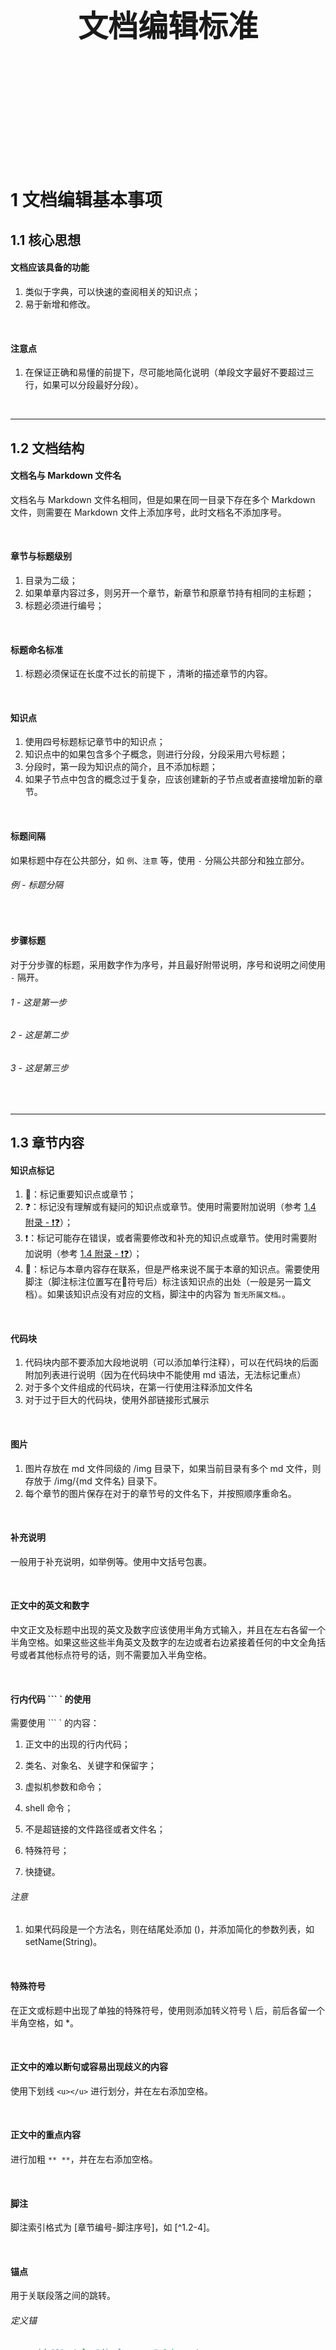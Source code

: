<div STYLE="page-break-after: always;">
	<br>
    <br>
    <br>
    <br>
    <br>
    <br>
    <br>
    <br>
    <br>
    <br>
	<center><h3><font size="20px">
        文档编辑标准
    </font></h3></center>
	<br>
    <br>
    <br>
    <br>
    <br>
    <br>
    <br>
    <br>
    <br>
    <br>
</div>

# 1		文档编辑基本事项

## 1.1	核心思想

#### 文档应该具备的功能

1. 类似于字典，可以快速的查阅相关的知识点；
2. 易于新增和修改。

<br>

#### 注意点

1. 在保证正确和易懂的前提下，尽可能地简化说明（单段文字最好不要超过三行，如果可以分段最好分段）。

<br>

---

<div STYLE="page-break-after: always;"></div>

## 1.2	文档结构

#### 文档名与 Markdown 文件名

文档名与 Markdown 文件名相同，但是如果在同一目录下存在多个 Markdown 文件，则需要在 Markdown 文件上添加序号，此时文档名不添加序号。

<br>

#### 章节与标题级别

1. 目录为二级；
2. 如果单章内容过多，则另开一个章节，新章节和原章节持有相同的主标题；
3. 标题必须进行编号；

<br>

#### 标题命名标准

1. 标题必须保证在长度不过长的前提下 ，清晰的描述章节的内容。

<br>

#### 知识点

1. 使用四号标题标记章节中的知识点；
2. 知识点中的如果包含多个子概念，则进行分段，分段采用六号标题；
3. 分段时，第一段为知识点的简介，且不添加标题；
4. 如果子节点中包含的概念过于复杂，应该创建新的子节点或者直接增加新的章节。

<br>

#### 标题间隔

如果标题中存在公共部分，如 `例`、`注意` 等，使用 `-` 分隔公共部分和独立部分。

###### 例 - 标题分隔

<br>

#### 步骤标题

对于分步骤的标题，采用数字作为序号，并且最好附带说明，序号和说明之间使用 `-` 隔开。

###### 1 - 这是第一步

###### 2 - 这是第二步

###### 3 - 这是第三步

<br>

---

<div STYLE="page-break-after: always;"></div>

## 1.3	章节内容

#### 知识点标记

1. 📌：标记重要知识点或章节；
2. ❓：标记没有理解或有疑问的知识点或章节。使用时需要附加说明（参考 [1.4 附录 - ❗❓](#❗❓)）；
3. ❗：标记可能存在错误，或者需要修改和补充的知识点或章节。使用时需要附加说明（参考 [1.4 附录 - ❗❓](#❗❓)）；
4. 🔗：标记与本章内容存在联系，但是严格来说不属于本章的知识点。需要使用脚注（脚注标注位置写在🔗符号后）标注该知识点的出处（一般是另一篇文档）。如果该知识点没有对应的文档，脚注中的内容为 `暂无所属文档。`。

<br>

#### 代码块

1. 代码块内部不要添加大段地说明（可以添加单行注释），可以在代码块的后面附加列表进行说明（因为在代码块中不能使用 md 语法，无法标记重点）
2. 对于多个文件组成的代码块，在第一行使用注释添加文件名
3. 对于过于巨大的代码块，使用外部链接形式展示

<br>

#### 图片

1. 图片存放在 md 文件同级的 /img 目录下，如果当前目录有多个 md 文件，则存放于 /img/{md 文件名} 目录下。
2. 每个章节的图片保存在对于的章节号的文件名下，并按照顺序重命名。

<br>

#### 补充说明

一般用于补充说明，如举例等。使用中文括号包裹。

<br>

#### 正文中的英文和数字

中文正文及标题中出现的英文及数字应该使用半角方式输入，并且在左右各留一个半角空格。如果这些这些半角英文及数字的左边或者右边紧接着任何的中文全角括号或者其他标点符号的话，则不需要加入半角空格。

<br>

#### 行内代码 ``` ` 的使用

需要使用 ``` ` 的内容：

1. 正文中的出现的行内代码；
1. 类名、对象名、关键字和保留字；

1. 虚拟机参数和命令；
2. shell 命令；
3. 不是超链接的文件路径或者文件名；
4. 特殊符号；
5. 快捷键。

###### 注意

1. 如果代码段是一个方法名，则在结尾处添加 ()，并添加简化的参数列表，如 setName(String)。

<br>

#### 特殊符号

在正文或标题中出现了单独的特殊符号，使用则添加转义符号 \\ 后，前后各留一个半角空格，如 \*。

<br>

#### 正文中的难以断句或容易出现歧义的内容

使用下划线 `<u></u>` 进行划分，并在左右添加空格。

<br>

#### 正文中的重点内容

进行加粗 `** **`，并在左右添加空格。

<br>

#### 脚注

脚注索引格式为 [章节编号-脚注序号]，如 [^1.2-4]。

<br>

#### 锚点

用于关联段落之间的跳转。

###### 定义锚

```markdown
<span id="1" style="display:none">&nbsp;</span>
```

###### 跳转

```markdown
[xxx](#1)
```

<br>

#### 正文中的难以段句或容易出现歧义的内容

使用下划线 <u></u> 进行划分，并在左右添加空格。

<br>

---

<div STYLE="page-break-after: always;"></div>

## 1.4	附录

#### 参考资料

当前文档引用的资料，包括使用了引用资料的章节、资料名、资料连接、资料发布时间、资料最后更新时间；

<br>

#### ❗❓

当前文档未完成的部分，❗一般表示需要补充的部分，❓表示未理解或有疑问的部分。

###### 格式

```
[^${章节号}-❗${序号}]：说明文字。
[^${章节号}-❓${序号}]：说明文字。
```

###### 例

![](./assets/文档标准与注意事项/1.4/1.png)

<br>

---

<div STYLE="page-break-after: always;"></div>

## 1.5	章节结构参考

#### 出现的问题

<br>

### 解决思路

<br>

#### {知识点} 简介

对本章节知识点进行简要的介绍。

<br>

#### 为什么需要 {知识点}

本章节介绍的知识点所要解决的问题

<br>

#### {知识点} 的缺点

<br>

#### {知识点} 的语法

```

```

<br>

#### {知识点} 的实际场景举例

<br>

#### 例 - {本例说明}

```

```

<br>

---

<div STYLE="page-break-after: always;"></div>